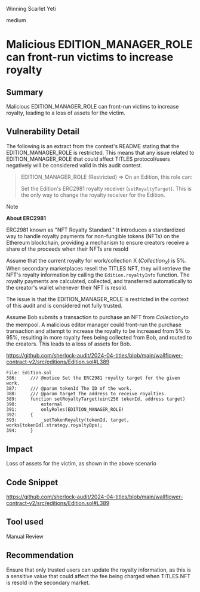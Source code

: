 Winning Scarlet Yeti

medium

# Malicious EDITION_MANAGER_ROLE can front-run victims to increase royalty

## Summary

Malicious EDITION_MANAGER_ROLE can front-run victims to increase royalty, leading to a loss of assets for the victim.

## Vulnerability Detail

The following is an extract from the contest's README stating that the EDITION_MANAGER_ROLE is restricted. This means that any issue related to EDITION_MANAGER_ROLE that could affect TITLES protocol/users negatively will be considered valid in this audit contest.

> EDITION_MANAGER_ROLE (Restricted) =>
> On an Edition, this role can:
>
> Set the Edition's ERC2981 royalty receiver (`setRoyaltyTarget`). This is the only way to change the royalty receiver for the Edition.

> [!NOTE]
>
> **About ERC2981**
>
> ERC2981 known as "NFT Royalty Standard." It introduces a standardized way to handle royalty payments for non-fungible tokens (NFTs) on the Ethereum blockchain, providing a mechanism to ensure creators receive a share of the proceeds when their NFTs are resold

Assume that the current royalty for work/collection X ($Collection_X$) is 5%. When secondary marketplaces resell the TITLES NFT, they will retrieve the NFT's royalty information by calling the `Edition.royaltyInfo` function. The royalty payments are calculated, collected, and transferred automatically to the creator's wallet whenever their NFT is resold.

The issue is that the EDITION_MANAGER_ROLE is restricted in the context of this audit and is considered not fully trusted. 

Assume Bob submits a transaction to purchase an NFT from $Collection_X$​ to the mempool. A malicious editor manager could front-run the purchase transaction and attempt to increase the royalty to be increased from 5% to 95%, resulting in more royalty fees being collected from Bob, and routed to the creators. This leads to a loss of assets for Bob.

https://github.com/sherlock-audit/2024-04-titles/blob/main/wallflower-contract-v2/src/editions/Edition.sol#L389

```solidity
File: Edition.sol
386:     /// @notice Set the ERC2981 royalty target for the given work.
387:     /// @param tokenId The ID of the work.
388:     /// @param target The address to receive royalties.
389:     function setRoyaltyTarget(uint256 tokenId, address target)
390:         external
391:         onlyRoles(EDITION_MANAGER_ROLE)
392:     {
393:         _setTokenRoyalty(tokenId, target, works[tokenId].strategy.royaltyBps);
394:     }
```

## Impact

Loss of assets for the victim, as shown in the above scenario

## Code Snippet

https://github.com/sherlock-audit/2024-04-titles/blob/main/wallflower-contract-v2/src/editions/Edition.sol#L389

## Tool used

Manual Review

## Recommendation

Ensure that only trusted users can update the royalty information, as this is a sensitive value that could affect the fee being charged when TITLES NFT is resold in the secondary market.